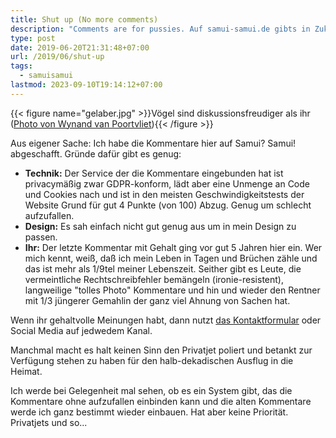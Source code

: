 ```yaml
---
title: Shut up (No more comments)
description: "Comments are for pussies. Auf samui-samui.de gibts in Zukunft keine mehr. Aus verschiedenen Gruenden. "
type: post
date: 2019-06-20T21:31:48+07:00
url: /2019/06/shut-up
tags:
  - samuisamui
lastmod: 2023-09-10T19:14:12+07:00
---
```


{{< figure name="gelaber.jpg" >}}Vögel sind diskussionsfreudiger als ihr ([Photo von Wynand van Poortvliet](https://unsplash.com/photos/4AmyOdXZAQc)){{< /figure >}}

Aus eigener Sache: Ich habe die Kommentare hier auf Samui? Samui! abgeschafft. Gründe dafür gibt es genug:

-   **Technik:** Der Service der die Kommentare eingebunden hat ist privacymäßig zwar GDPR-konform, lädt aber eine Unmenge an Code und Cookies nach und ist in den meisten Geschwindigkeitstests der Website Grund für gut 4 Punkte (von 100) Abzug. Genug um schlecht aufzufallen.
-   **Design:** Es sah einfach nicht gut genug aus um in mein Design zu passen.
-   **Ihr:** Der letzte Kommentar mit Gehalt ging vor gut 5 Jahren hier ein. Wer mich kennt, weiß, daß ich mein Leben in Tagen und Brüchen zähle und das ist mehr als 1/9tel meiner Lebenszeit. Seither gibt es Leute, die vermeintliche Rechtschreibfehler bemängeln (ironie-resistent), langweilige "tolles Photo" Kommentare und hin und wieder den Rentner mit 1/3 jüngerer Gemahlin der ganz viel Ahnung von Sachen hat.

Wenn ihr gehaltvolle Meinungen habt, dann nutzt [das Kontaktformular](/kontakt/) oder Social Media auf jedwedem Kanal.

Manchmal macht es halt keinen Sinn den Privatjet poliert und betankt zur Verfügung stehen zu haben für den halb-dekadischen Ausflug in die Heimat.

Ich werde bei Gelegenheit mal sehen, ob es ein System gibt, das die Kommentare ohne aufzufallen einbinden kann und die alten Kommentare werde ich ganz bestimmt wieder einbauen. Hat aber keine Priorität. Privatjets und so...
